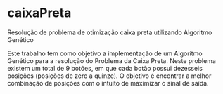 # caixaPreta

Resolução de problema de otimização caixa preta utilizando Algoritmo Genético

Este trabalho tem como objetivo a implementação de um Algoritmo Genético para a resolução do Problema da Caixa Preta. Neste problema existem um total de 9 botões, em que cada botão possui dezesseis posições (posições de zero a quinze). O objetivo é encontrar a melhor combinação de posições com o intuíto de maximizar o sinal de saída.
